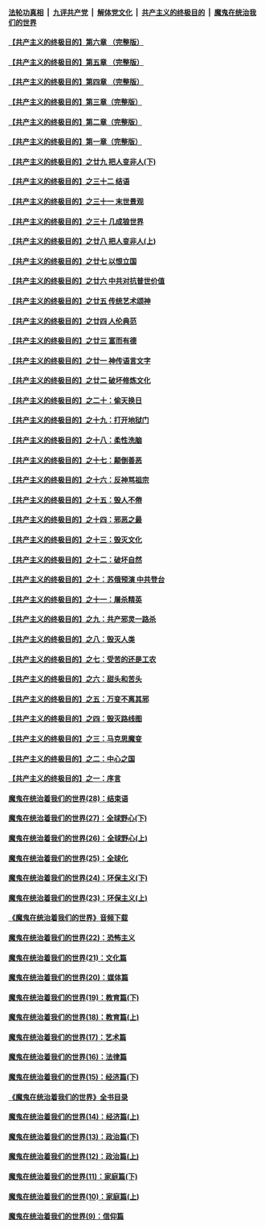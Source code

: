 ####  [法轮功真相](../../../../basic/blob/master/README.md?t=05281701) &nbsp;|&nbsp; [九评共产党](../../../../9ping.md/blob/master/README.md?t=05281701) &nbsp;|&nbsp; [解体党文化](../../../../jtdwh.md/blob/master/README.md?t=05281701)  &nbsp;|&nbsp; [共产主义的终极目的](../../../../gczydzjmd.md/blob/master/README.md?t=05281701) &nbsp;|&nbsp; [魔鬼在统治我们的世界](../../../../mgztzwmdsj.md/blob/master/README.md?t=05281701) 

#### [【共产主义的终极目的】第六章 （完整版）](../pages/nsc422/n11428913.md?t=05281701) 

#### [【共产主义的终极目的】第五章 （完整版）](../pages/nsc422/n11428912.md?t=05281701) 

#### [【共产主义的终极目的】第四章 （完整版）](../pages/nsc422/n11428907.md?t=05281701) 

#### [【共产主义的终极目的】第三章（完整版）](../pages/nsc422/n11428848.md?t=05281701) 

#### [【共产主义的终极目的】第二章（完整版）](../pages/nsc422/n11428831.md?t=05281701) 

#### [【共产主义的终极目的】第一章（完整版）](../pages/nsc422/n11417651.md?t=05281701) 

#### [【共产主义的终极目的】之廿九 把人变非人(下)](../pages/nsc422/n11344140.md?t=05281701) 

#### [【共产主义的终极目的】之三十二 结语](../pages/nsc422/n11360535.md?t=05281701) 

#### [【共产主义的终极目的】之三十一 末世景观](../pages/nsc422/n11351129.md?t=05281701) 

#### [【共产主义的终极目的】之三十 几成狼世界](../pages/nsc422/n11348280.md?t=05281701) 

#### [【共产主义的终极目的】之廿八 把人变非人(上)](../pages/nsc422/n11340492.md?t=05281701) 

#### [【共产主义的终极目的】之廿七 以恨立国](../pages/nsc422/n11336944.md?t=05281701) 

#### [【共产主义的终极目的】之廿六 中共对抗普世价值](../pages/nsc422/n11324785.md?t=05281701) 

#### [【共产主义的终极目的】之廿五 传统艺术颂神](../pages/nsc422/n11296396.md?t=05281701) 

#### [【共产主义的终极目的】之廿四 人伦典范](../pages/nsc422/n11296397.md?t=05281701) 

#### [【共产主义的终极目的】之廿三 富而有德](../pages/nsc422/n11283598.md?t=05281701) 

#### [【共产主义的终极目的】之廿一 神传语言文字](../pages/nsc422/n11263265.md?t=05281701) 

#### [【共产主义的终极目的】之廿二 破坏修炼文化](../pages/nsc422/n11245728.md?t=05281701) 

#### [【共产主义的终极目的】之二十：偷天换日](../pages/nsc422/n11238846.md?t=05281701) 

#### [【共产主义的终极目的】之十九：打开地狱门](../pages/nsc422/n11206376.md?t=05281701) 

#### [【共产主义的终极目的】之十八：柔性洗脑](../pages/nsc422/n11199994.md?t=05281701) 

#### [【共产主义的终极目的】之十七：颠倒善恶](../pages/nsc422/n11179782.md?t=05281701) 

#### [【共产主义的终极目的】之十六：反神骂祖宗](../pages/nsc422/n11166798.md?t=05281701) 

#### [【共产主义的终极目的】之十五：毁人不倦](../pages/nsc422/n11166792.md?t=05281701) 

#### [【共产主义的终极目的】之十四：邪恶之最](../pages/nsc422/n11150249.md?t=05281701) 

#### [【共产主义的终极目的】之十三：毁灭文化](../pages/nsc422/n11135227.md?t=05281701) 

#### [【共产主义的终极目的】之十二：破坏自然](../pages/nsc422/n11135214.md?t=05281701) 

#### [【共产主义的终极目的】之十：苏俄预演 中共登台](../pages/nsc422/n11118424.md?t=05281701) 

#### [【共产主义的终极目的】之十一：屠杀精英](../pages/nsc422/n11118442.md?t=05281701) 

#### [【共产主义的终极目的】之九：共产邪灵一路杀](../pages/nsc422/n11114139.md?t=05281701) 

#### [【共产主义的终极目的】之八：毁灭人类](../pages/nsc422/n11108503.md?t=05281701) 

#### [【共产主义的终极目的】之七：受苦的还是工农](../pages/nsc422/n11101809.md?t=05281701) 

#### [【共产主义的终极目的】之六：甜头和苦头](../pages/nsc422/n11096971.md?t=05281701) 

#### [【共产主义的终极目的】之五：万变不离其邪](../pages/nsc422/n11091285.md?t=05281701) 

#### [【共产主义的终极目的】之四：毁灭路线图](../pages/nsc422/n11086284.md?t=05281701) 

#### [【共产主义的终极目的】之三：马克思魔变](../pages/nsc422/n11061941.md?t=05281701) 

#### [【共产主义的终极目的】之二：中心之国](../pages/nsc422/n11047728.md?t=05281701) 

#### [【共产主义的终极目的】之一：序言](../pages/nsc422/n11086077.md?t=05281701) 

#### [魔鬼在统治着我们的世界(28)：结束语](../pages/nsc422/n10936246.md?t=05281701) 

#### [魔鬼在统治着我们的世界(27)：全球野心(下)](../pages/nsc422/n10928319.md?t=05281701) 

#### [魔鬼在统治着我们的世界(26)：全球野心(上)](../pages/nsc422/n10900318.md?t=05281701) 

#### [魔鬼在统治着我们的世界(25)：全球化](../pages/nsc422/n10788205.md?t=05281701) 

#### [魔鬼在统治着我们的世界(24)：环保主义(下)](../pages/nsc422/n10695307.md?t=05281701) 

#### [魔鬼在统治着我们的世界(23)：环保主义(上)](../pages/nsc422/n10688613.md?t=05281701) 

#### [《魔鬼在统治着我们的世界》音频下载](../pages/nsc422/n10635553.md?t=05281701) 

#### [魔鬼在统治着我们的世界(22)：恐怖主义](../pages/nsc422/n10614727.md?t=05281701) 

#### [魔鬼在统治着我们的世界(21)：文化篇](../pages/nsc422/n10597706.md?t=05281701) 

#### [魔鬼在统治着我们的世界(20)：媒体篇](../pages/nsc422/n10586579.md?t=05281701) 

#### [魔鬼在统治着我们的世界(19)：教育篇(下)](../pages/nsc422/n10564808.md?t=05281701) 

#### [魔鬼在统治着我们的世界(18)：教育篇(上)](../pages/nsc422/n10526970.md?t=05281701) 

#### [魔鬼在统治着我们的世界(17)：艺术篇](../pages/nsc422/n10499093.md?t=05281701) 

#### [魔鬼在统治着我们的世界(16)：法律篇](../pages/nsc422/n10485969.md?t=05281701) 

#### [魔鬼在统治着我们的世界(15)：经济篇(下)](../pages/nsc422/n10469975.md?t=05281701) 

#### [《魔鬼在统治着我们的世界》全书目录](../pages/nsc422/n10464261.md?t=05281701) 

#### [魔鬼在统治着我们的世界(14)：经济篇(上)](../pages/nsc422/n10457370.md?t=05281701) 

#### [魔鬼在统治着我们的世界(13)：政治篇(下)](../pages/nsc422/n10448270.md?t=05281701) 

#### [魔鬼在统治着我们的世界(12)：政治篇(上)](../pages/nsc422/n10444576.md?t=05281701) 

#### [魔鬼在统治着我们的世界(11)：家庭篇(下)](../pages/nsc422/n10440961.md?t=05281701) 

#### [魔鬼在统治着我们的世界(10)：家庭篇(上)](../pages/nsc422/n10435448.md?t=05281701) 

#### [魔鬼在统治着我们的世界(9)：信仰篇](../pages/nsc422/n10432159.md?t=05281701) 

